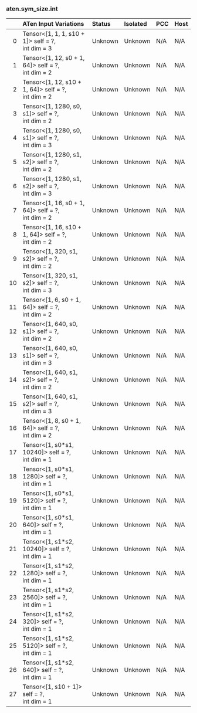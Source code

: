 ### aten.sym_size.int
|    | ATen Input Variations                                 | Status   | Isolated   | PCC   | Host   |
|---:|:------------------------------------------------------|:---------|:-----------|:------|:-------|
|  0 | Tensor<[1, 1, 1, s10 + 1]> self = ?,<br>int dim = 3   | Unknown  | Unknown    | N/A   | N/A    |
|  1 | Tensor<[1, 12, s0 + 1, 64]> self = ?,<br>int dim = 2  | Unknown  | Unknown    | N/A   | N/A    |
|  2 | Tensor<[1, 12, s10 + 1, 64]> self = ?,<br>int dim = 2 | Unknown  | Unknown    | N/A   | N/A    |
|  3 | Tensor<[1, 1280, s0, s1]> self = ?,<br>int dim = 2    | Unknown  | Unknown    | N/A   | N/A    |
|  4 | Tensor<[1, 1280, s0, s1]> self = ?,<br>int dim = 3    | Unknown  | Unknown    | N/A   | N/A    |
|  5 | Tensor<[1, 1280, s1, s2]> self = ?,<br>int dim = 2    | Unknown  | Unknown    | N/A   | N/A    |
|  6 | Tensor<[1, 1280, s1, s2]> self = ?,<br>int dim = 3    | Unknown  | Unknown    | N/A   | N/A    |
|  7 | Tensor<[1, 16, s0 + 1, 64]> self = ?,<br>int dim = 2  | Unknown  | Unknown    | N/A   | N/A    |
|  8 | Tensor<[1, 16, s10 + 1, 64]> self = ?,<br>int dim = 2 | Unknown  | Unknown    | N/A   | N/A    |
|  9 | Tensor<[1, 320, s1, s2]> self = ?,<br>int dim = 2     | Unknown  | Unknown    | N/A   | N/A    |
| 10 | Tensor<[1, 320, s1, s2]> self = ?,<br>int dim = 3     | Unknown  | Unknown    | N/A   | N/A    |
| 11 | Tensor<[1, 6, s0 + 1, 64]> self = ?,<br>int dim = 2   | Unknown  | Unknown    | N/A   | N/A    |
| 12 | Tensor<[1, 640, s0, s1]> self = ?,<br>int dim = 2     | Unknown  | Unknown    | N/A   | N/A    |
| 13 | Tensor<[1, 640, s0, s1]> self = ?,<br>int dim = 3     | Unknown  | Unknown    | N/A   | N/A    |
| 14 | Tensor<[1, 640, s1, s2]> self = ?,<br>int dim = 2     | Unknown  | Unknown    | N/A   | N/A    |
| 15 | Tensor<[1, 640, s1, s2]> self = ?,<br>int dim = 3     | Unknown  | Unknown    | N/A   | N/A    |
| 16 | Tensor<[1, 8, s0 + 1, 64]> self = ?,<br>int dim = 2   | Unknown  | Unknown    | N/A   | N/A    |
| 17 | Tensor<[1, s0*s1, 10240]> self = ?,<br>int dim = 1    | Unknown  | Unknown    | N/A   | N/A    |
| 18 | Tensor<[1, s0*s1, 1280]> self = ?,<br>int dim = 1     | Unknown  | Unknown    | N/A   | N/A    |
| 19 | Tensor<[1, s0*s1, 5120]> self = ?,<br>int dim = 1     | Unknown  | Unknown    | N/A   | N/A    |
| 20 | Tensor<[1, s0*s1, 640]> self = ?,<br>int dim = 1      | Unknown  | Unknown    | N/A   | N/A    |
| 21 | Tensor<[1, s1*s2, 10240]> self = ?,<br>int dim = 1    | Unknown  | Unknown    | N/A   | N/A    |
| 22 | Tensor<[1, s1*s2, 1280]> self = ?,<br>int dim = 1     | Unknown  | Unknown    | N/A   | N/A    |
| 23 | Tensor<[1, s1*s2, 2560]> self = ?,<br>int dim = 1     | Unknown  | Unknown    | N/A   | N/A    |
| 24 | Tensor<[1, s1*s2, 320]> self = ?,<br>int dim = 1      | Unknown  | Unknown    | N/A   | N/A    |
| 25 | Tensor<[1, s1*s2, 5120]> self = ?,<br>int dim = 1     | Unknown  | Unknown    | N/A   | N/A    |
| 26 | Tensor<[1, s1*s2, 640]> self = ?,<br>int dim = 1      | Unknown  | Unknown    | N/A   | N/A    |
| 27 | Tensor<[1, s10 + 1]> self = ?,<br>int dim = 1         | Unknown  | Unknown    | N/A   | N/A    |

